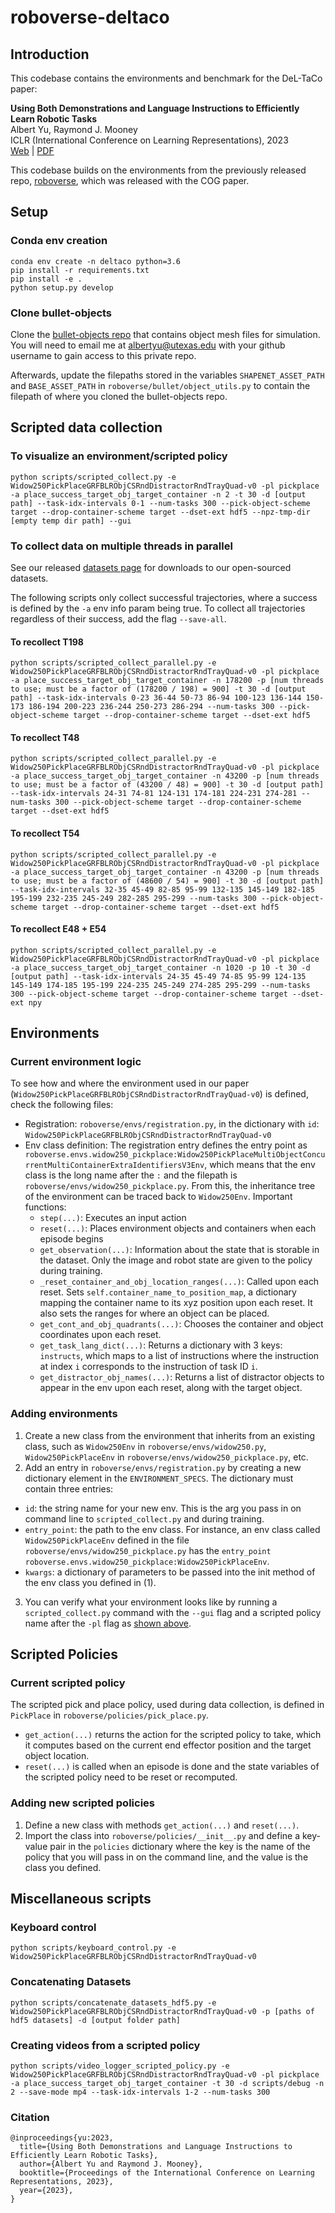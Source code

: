 # roboverse-deltaco

## Introduction
This codebase contains the environments and benchmark for the DeL-TaCo paper:

**Using Both Demonstrations and Language Instructions to Efficiently Learn Robotic Tasks** <br />
Albert Yu, Raymond J. Mooney <br />
ICLR (International Conference on Learning Representations), 2023 <br />
[Web](https://deltaco-robot.github.io/) | [PDF](https://openreview.net/pdf?id=4u42KCQxCn8) <br />


This codebase builds on the environments from the previously released repo, [roboverse](https://github.com/avisingh599/roboverse), which was released with the COG paper.

## Setup
### Conda env creation
```
conda env create -n deltaco python=3.6
pip install -r requirements.txt
pip install -e .
python setup.py develop
```

### Clone bullet-objects
Clone the [bullet-objects repo](https://github.com/Alacarter/bullet-objects) that contains object mesh files for simulation. You will need to email me at albertyu@utexas.edu with your github username to gain access to this private repo.

Afterwards, update the filepaths stored in the variables `SHAPENET_ASSET_PATH` and `BASE_ASSET_PATH` in `roboverse/bullet/object_utils.py` to contain the filepath of where you cloned the bullet-objects repo.

## Scripted data collection

### <a name="scripted-gui"></a> To visualize an environment/scripted policy
```
python scripts/scripted_collect.py -e Widow250PickPlaceGRFBLRObjCSRndDistractorRndTrayQuad-v0 -pl pickplace -a place_success_target_obj_target_container -n 2 -t 30 -d [output path] --task-idx-intervals 0-1 --num-tasks 300 --pick-object-scheme target --drop-container-scheme target --dset-ext hdf5 --npz-tmp-dir [empty temp dir path] --gui
```

### To collect data on multiple threads in parallel
See our released [datasets page](https://deltaco-robot.github.io/datasets) for downloads to our open-sourced datasets.

The following scripts only collect successful trajectories, where a success is defined by the `-a` env info param being true. To collect all trajectories regardless of their success, add the flag `--save-all`.

#### To recollect T198
```
python scripts/scripted_collect_parallel.py -e Widow250PickPlaceGRFBLRObjCSRndDistractorRndTrayQuad-v0 -pl pickplace -a place_success_target_obj_target_container -n 178200 -p [num threads to use; must be a factor of (178200 / 198) = 900] -t 30 -d [output path] --task-idx-intervals 0-23 36-44 50-73 86-94 100-123 136-144 150-173 186-194 200-223 236-244 250-273 286-294 --num-tasks 300 --pick-object-scheme target --drop-container-scheme target --dset-ext hdf5
```

#### To recollect T48
```
python scripts/scripted_collect_parallel.py -e Widow250PickPlaceGRFBLRObjCSRndDistractorRndTrayQuad-v0 -pl pickplace -a place_success_target_obj_target_container -n 43200 -p [num threads to use; must be a factor of (43200 / 48) = 900] -t 30 -d [output path] --task-idx-intervals 24-31 74-81 124-131 174-181 224-231 274-281 --num-tasks 300 --pick-object-scheme target --drop-container-scheme target --dset-ext hdf5
```

#### To recollect T54
```
python scripts/scripted_collect_parallel.py -e Widow250PickPlaceGRFBLRObjCSRndDistractorRndTrayQuad-v0 -pl pickplace -a place_success_target_obj_target_container -n 43200 -p [num threads to use; must be a factor of (48600 / 54) = 900] -t 30 -d [output path] --task-idx-intervals 32-35 45-49 82-85 95-99 132-135 145-149 182-185 195-199 232-235 245-249 282-285 295-299 --num-tasks 300 --pick-object-scheme target --drop-container-scheme target --dset-ext hdf5
```

#### To recollect E48 + E54
```
python scripts/scripted_collect_parallel.py -e Widow250PickPlaceGRFBLRObjCSRndDistractorRndTrayQuad-v0 -pl pickplace -a place_success_target_obj_target_container -n 1020 -p 10 -t 30 -d [output path] --task-idx-intervals 24-35 45-49 74-85 95-99 124-135 145-149 174-185 195-199 224-235 245-249 274-285 295-299 --num-tasks 300 --pick-object-scheme target --drop-container-scheme target --dset-ext npy
```


## Environments
### Current environment logic
To see how and where the environment used in our paper (`Widow250PickPlaceGRFBLRObjCSRndDistractorRndTrayQuad-v0`) is defined, check the following files:
 - Registration: `roboverse/envs/registration.py`, in the dictionary with `id`: `Widow250PickPlaceGRFBLRObjCSRndDistractorRndTrayQuad-v0`
 - Env class definition: The registration entry defines the entry point as `roboverse.envs.widow250_pickplace:Widow250PickPlaceMultiObjectConcurrentMultiContainerExtraIdentifiersV3Env`, which means that the env class is the long name after the `:` and the filepath is `roboverse/envs/widow250_pickplace.py`. From this, the inheritance tree of the environment can be traced back to `Widow250Env`. Important functions:
   - `step(...)`: Executes an input action
   - `reset(...)`: Places environment objects and containers when each episode begins
   - `get_observation(...)`: Information about the state that is storable in the dataset. Only the image and robot state are given to the policy during training.
   - `_reset_container_and_obj_location_ranges(...)`: Called upon each reset. Sets `self.container_name_to_position_map`, a dictionary mapping the container name to its xyz position upon each reset. It also sets the ranges for where an object can be placed.
   - `get_cont_and_obj_quadrants(...)`: Chooses the container and object coordinates upon each reset.
   - `get_task_lang_dict(...)`: Returns a dictionary with 3 keys: `instructs`, which maps to a list of instructions where the instruction at index `i` corresponds to the instruction of task ID `i`.
   - `get_distractor_obj_names(...)`: Returns a list of distractor objects to appear in the env upon each reset, along with the target object.

### Adding environments
1. Create a new class from the environment that inherits from an existing class, such as `Widow250Env` in `roboverse/envs/widow250.py`, `Widow250PickPlaceEnv` in `roboverse/envs/widow250_pickplace.py`, etc.
2. Add an entry in `roboverse/envs/registration.py` by creating a new dictionary element in the `ENVIRONMENT_SPECS`. The dictionary must contain three entries:
  - `id`: the string name for your new env. This is the arg you pass in on command line to `scripted_collect.py` and during training.
  - `entry_point`: the path to the env class. For instance, an env class called `Widow250PickPlaceEnv` defined in the file `roboverse/envs/widow250_pickplace.py` has the `entry_point` `roboverse.envs.widow250_pickplace:Widow250PickPlaceEnv`.
  - `kwargs`: a dictionary of parameters to be passed into the init method of the env class you defined in (1).
3. You can verify what your environment looks like by running a `scripted_collect.py` command with the `--gui` flag and a scripted policy name after the `-pl` flag as [shown above](#scripted-gui).


## Scripted Policies
### Current scripted policy
The scripted pick and place policy, used during data collection, is defined in `PickPlace` in `roboverse/policies/pick_place.py`.
 - `get_action(...)` returns the action for the scripted policy to take, which it computes based on the current end effector position and the target object location.
 - `reset(...)` is called when an episode is done and the state variables of the scripted policy need to be reset or recomputed.

### Adding new scripted policies
1. Define a new class with methods `get_action(...)` and `reset(...)`.
2. Import the class into `roboverse/policies/__init__.py` and define a key-value pair in the `policies` dictionary where the key is the name of the policy that you will pass in on the command line, and the value is the class you defined.

## Miscellaneous scripts
### Keyboard control
```
python scripts/keyboard_control.py -e Widow250PickPlaceGRFBLRObjCSRndDistractorRndTrayQuad-v0
```

### Concatenating Datasets
```
python scripts/concatenate_datasets_hdf5.py -e Widow250PickPlaceGRFBLRObjCSRndDistractorRndTrayQuad-v0 -p [paths of hdf5 datasets] -d [output folder path]
```

### Creating videos from a scripted policy
```
python scripts/video_logger_scripted_policy.py -e Widow250PickPlaceGRFBLRObjCSRndDistractorRndTrayQuad-v0 -pl pickplace -a place_success_target_obj_target_container -t 30 -d scripts/debug -n 2 --save-mode mp4 --task-idx-intervals 1-2 --num-tasks 300
```

### Citation
```
@inproceedings{yu:2023,
  title={Using Both Demonstrations and Language Instructions to Efficiently Learn Robotic Tasks},
  author={Albert Yu and Raymond J. Mooney},
  booktitle={Proceedings of the International Conference on Learning Representations, 2023},
  year={2023},
}
```

